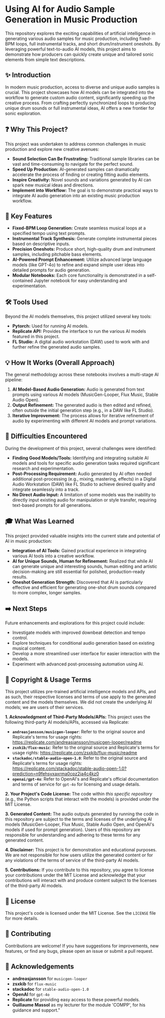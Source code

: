 # Using AI for Audio Sample Generation in Music Production

This repository explores the exciting capabilities of artificial intelligence in generating various audio samples for music production, including fixed-BPM loops, full instrumental tracks, and short drum/instrument oneshots. By leveraging powerful text-to-audio AI models, this project aims to demonstrate how producers can quickly create unique and tailored sonic elements from simple text descriptions.

## ✨ Introduction

In modern music production, access to diverse and unique audio samples is crucial. This project showcases how AI models can be integrated into the workflow to generate custom audio content, significantly speeding up the creative process. From crafting perfectly synchronized loops to producing unique drum sounds or full instrumental ideas, AI offers a new frontier for sonic exploration.

## ❓ Why This Project?

This project was undertaken to address common challenges in music production and explore new creative avenues:

* **Sound Selection Can Be Frustrating:** Traditional sample libraries can be vast and time-consuming to navigate for the perfect sound.
* **Speed Up Production:** AI-generated samples can dramatically accelerate the process of finding or creating fitting audio elements.
* **Inspire Creativity:** Novel sounds and variations generated by AI can spark new musical ideas and directions.
* **Implement into Workflow:** The goal is to demonstrate practical ways to integrate AI audio generation into an existing music production workflow.

## 🚀 Key Features

* **Fixed-BPM Loop Generation:** Create seamless musical loops at a specified tempo using text prompts.
* **Instrumental Track Synthesis:** Generate complete instrumental pieces based on descriptive inputs.
* **Precision Oneshots:** Produce short, high-quality drum and instrument samples, including pitchable bass elements.
* **AI-Powered Prompt Enhancement:** Utilize advanced large language models (like GPT-4o) to refine and expand simple user ideas into detailed prompts for audio generation.
* **Modular Notebooks:** Each core functionality is demonstrated in a self-contained Jupyter notebook for easy understanding and experimentation.

## 🛠️ Tools Used

Beyond the AI models themselves, this project utilized several key tools:

* **Pytorch:** Used for running AI models.
* **Replicate API:** Provides the interface to run the various AI models featured in this project.
* **FL Studio:** A digital audio workstation (DAW) used to work with and further refine the generated audio samples.

## 💡 How It Works (Overall Approach)

The general methodology across these notebooks involves a multi-stage AI pipeline:

1.  **AI Model-Based Audio Generation:** Audio is generated from text prompts using various AI models (MusicGen-Looper, Flux Music, Stable Audio Open).
2.  **Output Refinement:** The generated audio is then edited and refined, often outside the initial generation step (e.g., in a DAW like FL Studio).
3.  **Iterative Improvement:** The process allows for iterative refinement of audio by experimenting with different AI models and prompt variations.

## 🚧 Difficulties Encountered
During the development of this project, several challenges were identified:

* **Finding Good Models/Tools:** Identifying and integrating suitable AI models and tools for specific audio generation tasks required significant research and experimentation.
* **Post-Processing Requirement:** Audio generated by AI often needed additional post-processing (e.g., mixing, mastering, effects) in a Digital Audio Workstation (DAW) like FL Studio to achieve desired quality and integrate seamlessly into a track.
* **No Direct Audio Input:** A limitation of some models was the inability to directly input existing audio for manipulation or style transfer, requiring text-based prompts for all generations.

## 🎓 What Was Learned
This project provided valuable insights into the current state and potential of AI in music production:

* **Integration of AI Tools:** Gained practical experience in integrating various AI tools into a creative workflow.
* **AI for Unique Sounds, Human for Refinement:** Realized that while AI can generate unique and interesting sounds, human editing and artistic decision-making are still essential for polished, production-ready results.
* **Oneshot Generation Strength:** Discovered that AI is particularly effective and efficient for generating one-shot drum sounds compared to more complex, longer samples.

## ➡️ Next Steps
Future enhancements and explorations for this project could include:

* Investigate models with improved downbeat detection and tempo control.
* Explore techniques for conditional audio generation based on existing musical content.
* Develop a more streamlined user interface for easier interaction with the models.
* Experiment with advanced post-processing automation using AI.

## 📝 Copyright & Usage Terms
This project utilizes pre-trained artificial intelligence models and APIs, and as such, their respective licenses and terms of use apply to the generated content and the models themselves. We did not create the underlying AI models; we are users of their services.

**1. Acknowledgment of Third-Party Models/APIs:**
This project uses the following third-party AI models/APIs, accessed via Replicate:

* **`andreasjansson/musicgen-looper`**: Refer to the original source and Replicate's terms for usage rights: https://replicate.com/andreasjansson/musicgen-looper/readme
* **`zsxkib/flux-music`**: Refer to the original source and Replicate's terms for usage rights: https://replicate.com/zsxkib/flux-music/readme
* **`stackadoc/stable-audio-open-1.0`**: Refer to the original source and Replicate's terms for usage rights: https://replicate.com/stackadoc/stable-audio-open-1.0?prediction=n9fehsyxaxrma0cpz2ja4c4kz0
* **`openai/gpt-4o`**: Refer to OpenAI's and Replicate's official documentation and terms of service for `gpt-4o` for licensing and usage details.

**2. Your Project's Code License:**
The code within *this specific repository* (e.g., the Python scripts that interact with the models) is provided under the MIT License.

**3. Generated Content:**
The audio outputs generated by running the code in this repository are subject to the terms and licenses of the underlying AI models (MusicGen-Looper, Flux Music, Stable Audio Open, and OpenAI's models if used for prompt generation). Users of this repository are responsible for understanding and adhering to these terms for any generated content.

**4. Disclaimer:**
This project is for demonstration and educational purposes. We are not responsible for how users utilize the generated content or for any violations of the terms of service of the third-party AI models.

**5. Contributions:**
If you contribute to this repository, you agree to license your contributions under the MIT License and acknowledge that your contributions will interact with and produce content subject to the licenses of the third-party AI models.

## 📄 License
This project's code is licensed under the MIT License. See the `LICENSE` file for more details.

## 🤝 Contributing
Contributions are welcome! If you have suggestions for improvements, new features, or find any bugs, please open an issue or submit a pull request.

## 🙏 Acknowledgements
* **andreasjansson** for `musicgen-looper`
* **zsxkib** for `flux-music`
* **stackadoc** for `stable-audio-open-1.0`
* **OpenAI** for `gpt-4o`
* **Replicate** for providing easy access to these powerful models.
* **Guillaume Massol** as my lecturer for the module 'COMPP', for his guidance and support."

